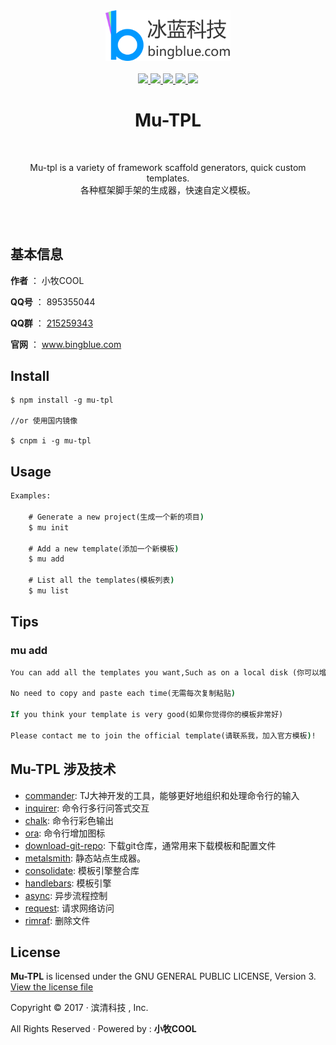 <div align="center">
  <a href="http://bingblue.com">
    <img width="200" heigth="200" src="https://github.com/bingblue/group/blob/master/public/img/logo-all.png">
  </a>
  <br>
  <br>
	<a href="https://www.npmjs.com/package/mu-tpl">
		<img src="https://img.shields.io/npm/v/mu-tpl.svg">
	</a>
	<a href="https://standardjs.com">
		<img src="https://img.shields.io/badge/code_style-standard-brightgreen.svg">
	</a>
  <a href="https://github.com/stylelint/stylelint">
		<img src="https://img.shields.io/badge/css%20style-stylelint-brightgreen.svg">
	</a>
	<a href="https://gitter.im/mu-tpl/Lobby?utm_source=share-link&utm_medium=link&utm_campaign=share-link">
		<img src="https://badges.gitter.im/mu-tpl/mu-tpl.svg">
	</a>
	<a href="https://jq.qq.com/?_wv=1027&k=5tyQDAd">
		<img src="https://img.shields.io/badge/QQ%20Group-215259343-blue.svg">
	</a>
  <h1>Mu-TPL</h1>
  <br>
  <p>
    Mu-tpl is a variety of framework scaffold generators, quick custom templates.
    <br>
    各种框架脚手架的生成器，快速自定义模板。
  <p>
  <br>
  <br>
</div>

## 基本信息

**作者** ： 小牧COOL

**QQ号** ： 895355044

**QQ群** ： [215259343][12]

**官网** ： www.bingblue.com

## Install

```shell
$ npm install -g mu-tpl

//or 使用国内镜像

$ cnpm i -g mu-tpl
```

## Usage

```cmd
Examples:

    # Generate a new project(生成一个新的项目)
    $ mu init

    # Add a new template(添加一个新模板)
    $ mu add

    # List all the templates(模板列表)
    $ mu list
```
## Tips
### mu add
```cmd
You can add all the templates you want,Such as on a local disk (你可以增加所有你想要的模板包括本地磁盘上)

No need to copy and paste each time(无需每次复制粘贴)

If you think your template is very good(如果你觉得你的模板非常好)

Please contact me to join the official template(请联系我，加入官方模板)!
```

## Mu-TPL 涉及技术

- [commander][1]: TJ大神开发的工具，能够更好地组织和处理命令行的输入 
- [inquirer][2]: 命令行多行问答式交互
- [chalk][3]: 命令行彩色输出
- [ora][4]: 命令行增加图标
- [download-git-repo][5]: 下载git仓库，通常用来下载模板和配置文件
- [metalsmith][6]: 静态站点生成器。
- [consolidate][7]: 模板引擎整合库
- [handlebars][8]: 模板引擎
- [async][9]: 异步流程控制
- [request][10]: 请求网络访问
- [rimraf][11]: 删除文件

## License

**Mu-TPL** is licensed under the GNU GENERAL PUBLIC LICENSE, Version 3. [View the license file](https://github.com/xiaomucool/mu-tpl/blob/master/LICENSE)

Copyright © 2017 · 滨清科技 , Inc. 

All Rights Reserved · Powered by : **小牧COOL**

[1]:https://github.com/tj/commander.js
[2]:https://github.com/SBoudrias/Inquirer.js
[3]:https://github.com/chalk/chalk
[4]:https://github.com/sindresorhus/ora
[5]:https://github.com/flipxfx/download-git-repo
[6]:https://github.com/segmentio/metalsmith
[7]:https://github.com/tj/consolidate.js
[8]:http://handlebarsjs.com/
[9]:https://github.com/caolan/async
[10]:https://github.com/request/request
[11]:https://github.com/isaacs/rimraf
[12]:https://jq.qq.com/?_wv=1027&k=5tyQDAd